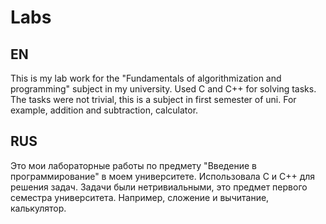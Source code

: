 # Labs
## EN
This is my lab work for the "Fundamentals of algorithmization and programming" subject in my university. Used C and C++ for solving tasks. The tasks were not trivial, this is a subject in first semester of uni. For example, addition and subtraction, calculator.

## RUS
Это мои лабораторные работы по предмету "Введение в программирование" в моем университете. Использовала C и C++ для решения задач. Задачи были нетривиальными, это предмет первого семестра университета. Например, сложение и вычитание, калькулятор.
